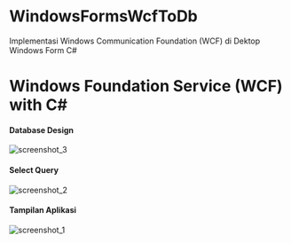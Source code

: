 # WindowsFormsWcfToDb
Implementasi Windows Communication Foundation (WCF) di Dektop Windows Form C#

# Windows Foundation Service (WCF) with C#

#### Database Design

![screenshot_3](https://cloud.githubusercontent.com/assets/11016246/19596265/a00d2f66-9742-11e6-91d8-f47da2a55a2d.png)

#### Select Query

![screenshot_2](https://cloud.githubusercontent.com/assets/11016246/19596266/a2622726-9742-11e6-88d2-005a3ae1865a.png)


#### Tampilan Aplikasi

![screenshot_1](https://cloud.githubusercontent.com/assets/11016246/19596269/a5031878-9742-11e6-836e-eb88c20db5d7.png)

